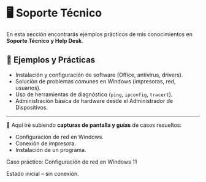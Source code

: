 # 🖥️ Soporte Técnico

En esta sección encontrarás ejemplos prácticos de mis conocimientos en **Soporte Técnico y Help Desk**.  

## 📂 Ejemplos y Prácticas

-  Instalación y configuración de software (Office, antivirus, drivers).  
-  Solución de problemas comunes en Windows (impresoras, red, usuarios).  
- Uso de herramientas de diagnóstico (`ping`, `ipconfig`, `tracert`).  
-  Administración básica de hardware desde el Administrador de Dispositivos.  

---

📸 Aquí iré subiendo **capturas de pantalla y guías** de casos resueltos:
- Configuración de red en Windows.  
- Conexión de impresora.  
- Instalación de un programa.

Caso práctico: Configuración de red en Windows 11

Estado inicial – sin conexión. 



